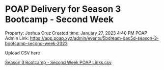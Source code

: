 # POAP Delivery for Season 3 Bootcamp - Second Week

Property: Joshua Cruz
Created time: January 27, 2023 4:40 PM
POAP Admin Link: https://app.poap.xyz/admin/events/5bdream-dao5d-season-3-bootcamp-second-week-2023

Upload CSV here

[Season 3 Bootcamp - Second Week POAP Links.csv](POAP%20Delivery%20for%20Season%203%20Bootcamp%20-%20Second%20Week%20beca889d051f4b059930edb2604653b4/Season_3_Bootcamp_-_Second_Week.csv)

[](POAP%20Delivery%20for%20Season%203%20Bootcamp%20-%20Second%20Week%20beca889d051f4b059930edb2604653b4/Untitled%20983e14be689744609ba6e6db9eb68f09.csv)